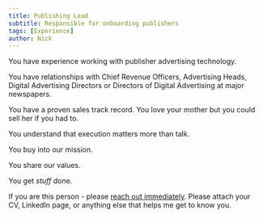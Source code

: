 ```yaml
---
title: Publishing Lead
subtitle: Responsible for onboarding publishers
tags: [Experience]
author: Nick
---
```


You have experience working with publisher advertising technology.

You have relationships with Chief Revenue Officers, Advertising Heads, Digital Advertising Directors or Directors of Digital Advertising at major newspapers.

You have a proven sales track record. You love your mother but you could sell her if you had to.

You understand that execution matters more than talk.

You buy into our mission.

You share our values.

You get _stuff_ done.

If you are this person - please [reach out immediately](https://calendly.com/nlongcroft-1/intro-call).
Please attach your CV, LinkedIn page, or anything else that helps me get to know you.
